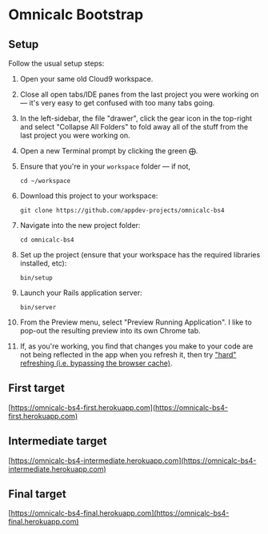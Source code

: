 # Omnicalc Bootstrap

## Setup

Follow the usual setup steps:

 1. Open your same old Cloud9 workspace.
 1. Close all open tabs/IDE panes from the last project you were working on — it's very easy to get confused with too many tabs going.
 1. In the left-sidebar, the file "drawer", click the gear icon in the top-right and select "Collapse All Folders" to fold away all of the stuff from the last project you were working on.
 1. Open a new Terminal prompt by clicking the green ⨁.
 1. Ensure that you're in your `workspace` folder — if not,

    ```
    cd ~/workspace
    ```

 1. Download this project to your workspace:

    ```
    git clone https://github.com/appdev-projects/omnicalc-bs4
    ```

 1. Navigate into the new project folder:

    ```
    cd omnicalc-bs4
    ```

 1. Set up the project (ensure that your workspace has the required libraries installed, etc):

    ```
    bin/setup
    ```

 1. Launch your Rails application server:

    ```
    bin/server
    ```

 1. From the Preview menu, select "Preview Running Application". I like to pop-out the resulting preview into its own Chrome tab.

 1. If, as you're working, you find that changes you make to your code are not being reflected in the app when you refresh it, then try ["hard" refreshing (i.e. bypassing the browser cache)](https://en.wikipedia.org/wiki/Wikipedia:Bypass_your_cache#Google_Chrome).

## First target

[https://omnicalc-bs4-first.herokuapp.com](https://omnicalc-bs4-first.herokuapp.com)

## Intermediate target

[https://omnicalc-bs4-intermediate.herokuapp.com](https://omnicalc-bs4-intermediate.herokuapp.com)

## Final target

[https://omnicalc-bs4-final.herokuapp.com](https://omnicalc-bs4-final.herokuapp.com)

